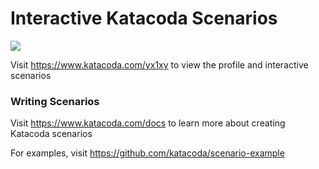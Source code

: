 # Interactive Katacoda Scenarios

[![](http://shields.katacoda.com/katacoda/yx1xy/count.svg)](https://www.katacoda.com/yx1xy "Get your profile on Katacoda.com")

Visit https://www.katacoda.com/yx1xy to view the profile and interactive scenarios

### Writing Scenarios
Visit https://www.katacoda.com/docs to learn more about creating Katacoda scenarios

For examples, visit https://github.com/katacoda/scenario-example
